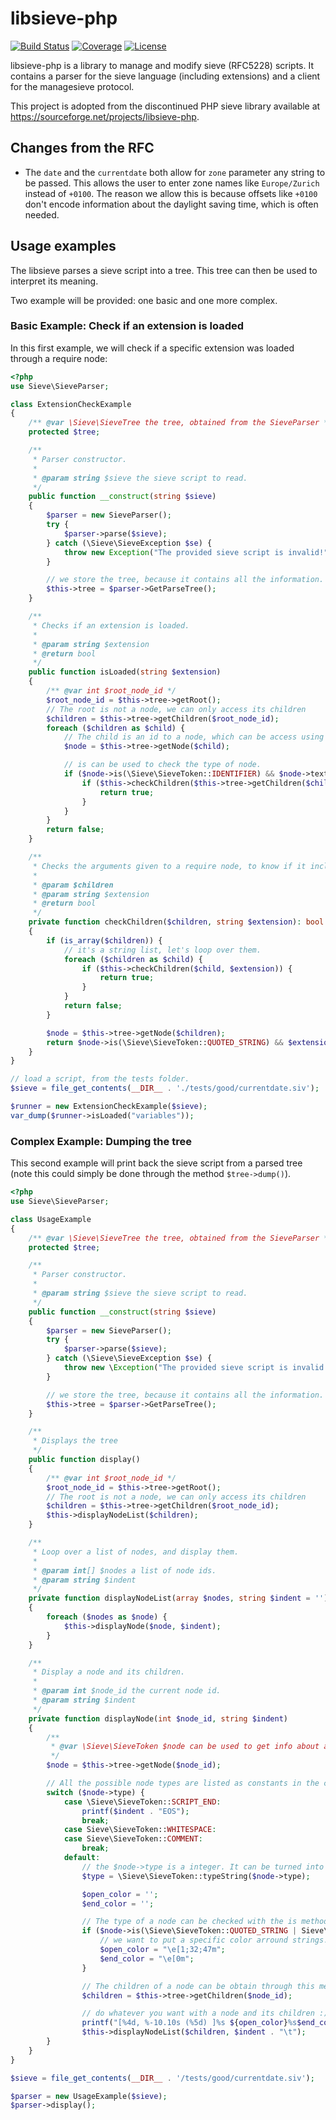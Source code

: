 # libsieve-php

[![Build Status](https://img.shields.io/travis/ProtonMail/libsieve-php.svg?style=flat-square)](https://travis-ci.org/ProtonMail/libsieve-php)
[![Coverage](https://img.shields.io/codecov/c/github/ProtonMail/libsieve-php.svg?style=flat-square)](https://codecov.io/gh/ProtonMail/libsieve-php)
[![License](https://img.shields.io/github/license/ProtonMail/libsieve-php.svg?style=flat-square)](https://github.com/ProtonMail/libsieve-php/blob/master/LICENSE)

libsieve-php is a library to manage and modify sieve (RFC5228) scripts. It contains a parser for the sieve language (including extensions) and a client for the managesieve protocol.

This project is adopted from the discontinued PHP sieve library available at https://sourceforge.net/projects/libsieve-php.

## Changes from the RFC

 - The `date` and the `currentdate` both allow for `zone` parameter any string to be passed.
   This allows the user to enter zone names like `Europe/Zurich` instead of `+0100`. 
   The reason we allow this is because offsets like `+0100` don't encode information about the
   daylight saving time, which is often needed.

## Usage examples

The libsieve parses a sieve script into a tree. This tree can then be used to interpret its meaning.

Two example will be provided: one basic and one more complex.
### Basic Example: Check if an extension is loaded
In this first example, we will check if a specific extension was loaded through a require node:

```php
<?php
use Sieve\SieveParser;

class ExtensionCheckExample
{
    /** @var \Sieve\SieveTree the tree, obtained from the SieveParser */
    protected $tree;

    /**
     * Parser constructor.
     *
     * @param string $sieve the sieve script to read.
     */
    public function __construct(string $sieve)
    {
        $parser = new SieveParser();
        try {
            $parser->parse($sieve);
        } catch (\Sieve\SieveException $se) {
            throw new Exception("The provided sieve script is invalid!");
        }

        // we store the tree, because it contains all the information.
        $this->tree = $parser->GetParseTree();
    }

    /**
     * Checks if an extension is loaded.
     *
     * @param string $extension
     * @return bool
     */
    public function isLoaded(string $extension)
    {
        /** @var int $root_node_id */
        $root_node_id = $this->tree->getRoot();
        // The root is not a node, we can only access its children
        $children = $this->tree->getChildren($root_node_id);
        foreach ($children as $child) {
            // The child is an id to a node, which can be access using the following:
            $node = $this->tree->getNode($child);

            // is can be used to check the type of node.
            if ($node->is(\Sieve\SieveToken::IDENTIFIER) && $node->text === "require") {
                if ($this->checkChildren($this->tree->getChildren($child), $extension)) {
                    return true;
                }
            }
        }
        return false;
    }

    /**
     * Checks the arguments given to a require node, to know if it includes
     *
     * @param $children
     * @param string $extension
     * @return bool
     */
    private function checkChildren($children, string $extension): bool
    {
        if (is_array($children)) {
            // it's a string list, let's loop over them.
            foreach ($children as $child) {
                if ($this->checkChildren($child, $extension)) {
                    return true;
                }
            }
            return false;
        }

        $node = $this->tree->getNode($children);
        return $node->is(\Sieve\SieveToken::QUOTED_STRING) && $extension === trim($node->text, '"');
    }
}

// load a script, from the tests folder.
$sieve = file_get_contents(__DIR__ . './tests/good/currentdate.siv');

$runner = new ExtensionCheckExample($sieve);
var_dump($runner->isLoaded("variables"));
```

### Complex Example: Dumping the tree

This second example will print back the sieve script from a parsed tree (note this could simply be done through
the method `$tree->dump()`).

```php
<?php
use Sieve\SieveParser;

class UsageExample
{
    /** @var \Sieve\SieveTree the tree, obtained from the SieveParser */
    protected $tree;

    /**
     * Parser constructor.
     *
     * @param string $sieve the sieve script to read.
     */
    public function __construct(string $sieve)
    {
        $parser = new SieveParser();
        try {
            $parser->parse($sieve);
        } catch (\Sieve\SieveException $se) {
            throw new \Exception("The provided sieve script is invalid!");
        }

        // we store the tree, because it contains all the information.
        $this->tree = $parser->GetParseTree();
    }

    /**
     * Displays the tree
     */
    public function display()
    {
        /** @var int $root_node_id */
        $root_node_id = $this->tree->getRoot();
        // The root is not a node, we can only access its children
        $children = $this->tree->getChildren($root_node_id);
        $this->displayNodeList($children);
    }

    /**
     * Loop over a list of nodes, and display them.
     *
     * @param int[] $nodes a list of node ids.
     * @param string $indent
     */
    private function displayNodeList(array $nodes, string $indent = '')
    {
        foreach ($nodes as $node) {
            $this->displayNode($node, $indent);
        }
    }

    /**
     * Display a node and its children.
     *
     * @param int $node_id the current node id.
     * @param string $indent
     */
    private function displayNode(int $node_id, string $indent)
    {
        /**
         * @var \Sieve\SieveToken $node can be used to get info about a specific node.
         */
        $node = $this->tree->getNode($node_id);

        // All the possible node types are listed as constants in the class SieveToken...
        switch ($node->type) {
            case \Sieve\SieveToken::SCRIPT_END:
                printf($indent . "EOS");
                break;
            case Sieve\SieveToken::WHITESPACE:
            case Sieve\SieveToken::COMMENT:
                break;
            default:
                // the $node->type is a integer. It can be turned into an explicit string this way...
                $type = \Sieve\SieveToken::typeString($node->type);

                $open_color = '';
                $end_color = '';

                // The type of a node can be checked with the is method. Mask can be used to match several types.
                if ($node->is(\Sieve\SieveToken::QUOTED_STRING | Sieve\SieveToken::MULTILINE_STRING)) {
                    // we want to put a specific color arround strings...
                    $open_color = "\e[1;32;47m";
                    $end_color = "\e[0m";
                }

                // The children of a node can be obtain through this method:
                $children = $this->tree->getChildren($node_id);

                // do whatever you want with a node and its children :) Here we are going to display them.
                printf("[%4d, %-10.10s (%5d) ]%s ${open_color}%s$end_color" . PHP_EOL, $node->line, $type, $node->type, $indent, $node->text);
                $this->displayNodeList($children, $indent . "\t");
        }
    }
}

$sieve = file_get_contents(__DIR__ . '/tests/good/currentdate.siv');

$parser = new UsageExample($sieve);
$parser->display();
```

